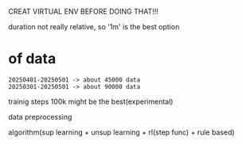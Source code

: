CREAT VIRTUAL ENV BEFORE DOING THAT!!!

duration
    not really relative, so '1m' is the best option

# of data
    20250401-20250501 -> about 45000 data
    20250301-20250501 -> about 90000 data
    
trainig steps
    100k might be the best(experimental)

data preprocessing

algorithm(sup learning + unsup learning + rl(step func) + rule based)
